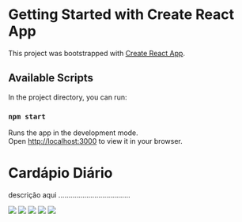 # Getting Started with Create React App

This project was bootstrapped with [Create React App](https://github.com/facebook/create-react-app).

## Available Scripts

In the project directory, you can run:

### `npm start`

Runs the app in the development mode.\
Open [http://localhost:3000](http://localhost:3000) to view it in your browser.


# Cardápio Diário

descrição aqui ....................................

<img src="/public/prints_readme/tela1.png">
<img src="/public/prints_readme/tela2.png">
<img src="/public/prints_readme/tela3.png">
<img src="/public/prints_readme/tela4.png">
<img src="/public/prints_readme/tela5.png">
